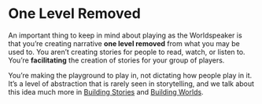 # One Level Removed

An important thing to keep in mind about playing as the Worldspeaker is that you’re creating narrative **one level removed** from what you may be used to. You aren’t creating stories for people to read, watch, or listen to. You’re **facilitating** the creation of stories for your group of players. 

You’re making the playground to play in, not dictating how people play in it. It’s a level of abstraction that is rarely seen in storytelling, and we talk about this idea much more in [Building Stories](/) and [Building Worlds](/). 